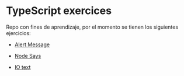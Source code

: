 # TypeScript exercices

Repo con fines de aprendizaje, por el momento se tienen los siguientes ejercicios:

- [Alert Message](https://github.com/andru255/typescript-exercices/tree/master/00_alert-message)

- [Node Says](https://github.com/andru255/typescript-exercices/tree/master/01_node-says)

- [IO text](https://github.com/andru255/typescript-exercices/tree/master/02_io-text)